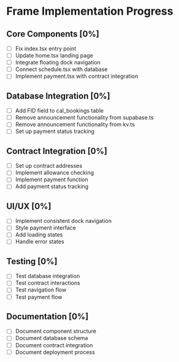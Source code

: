# Frame Implementation Progress

## Core Components [0%]
- [ ] Fix index.tsx entry point
- [ ] Update home.tsx landing page
- [ ] Integrate floating dock navigation
- [ ] Connect schedule.tsx with database
- [ ] Implement payment.tsx with contract integration

## Database Integration [0%]
- [ ] Add FID field to cal_bookings table
- [ ] Remove announcement functionality from supabase.ts
- [ ] Remove announcement functionality from kv.ts
- [ ] Set up payment status tracking

## Contract Integration [0%]
- [ ] Set up contract addresses
- [ ] Implement allowance checking
- [ ] Implement payment function
- [ ] Add payment status tracking

## UI/UX [0%]
- [ ] Implement consistent dock navigation
- [ ] Style payment interface
- [ ] Add loading states
- [ ] Handle error states

## Testing [0%]
- [ ] Test database integration
- [ ] Test contract interactions
- [ ] Test navigation flow
- [ ] Test payment flow

## Documentation [0%]
- [ ] Document component structure
- [ ] Document database schema
- [ ] Document contract integration
- [ ] Document deployment process
